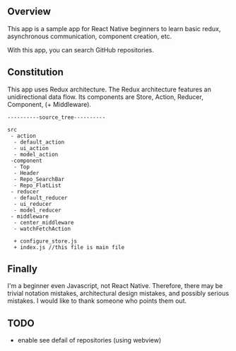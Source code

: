 ## Overview

This app is a sample app for React Native beginners to learn basic redux, 
asynchronous communication, component creation, etc.

With this app, you can search GitHub repositories.

## Constitution

This app uses Redux architecture. 
The Redux architecture features an unidirectional data flow. 
Its components are Store, Action, Reducer, Component, (+ Middleware).

```
----------source_tree----------

src
 - action
  - default_action
  - ui_action
  - model_action
 -component
  - Top
  - Header
  - Repo_SearchBar
  - Repo_FlatList
 - reducer
  - default_reducer
  - ui_reducer
  - model_reducer
 - middleware
  - center_middleware
  - watchFetchAction
  
  + configure_store.js 
  + index.js //this file is main file
```


## Finally

I'm a beginner even Javascript, not React Native. 
Therefore, there may be trivial notation mistakes, 
architectural design mistakes, and possibly serious mistakes. 
I would like to thank someone who points them out.

## TODO
- enable see defail of repositories (using webview)
